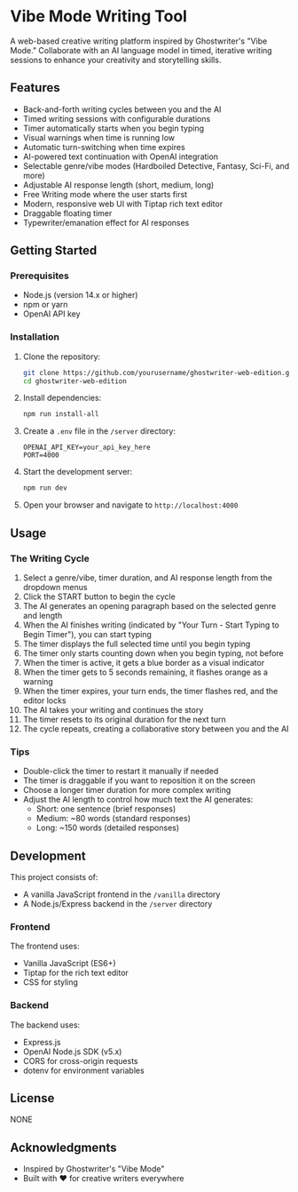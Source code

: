# Vibe Mode Writing Tool

A web-based creative writing platform inspired by Ghostwriter's "Vibe Mode." Collaborate with an AI language model in timed, iterative writing sessions to enhance your creativity and storytelling skills.

## Features

- Back-and-forth writing cycles between you and the AI
- Timed writing sessions with configurable durations
- Timer automatically starts when you begin typing
- Visual warnings when time is running low
- Automatic turn-switching when time expires
- AI-powered text continuation with OpenAI integration
- Selectable genre/vibe modes (Hardboiled Detective, Fantasy, Sci-Fi, and more)
- Adjustable AI response length (short, medium, long)
- Free Writing mode where the user starts first
- Modern, responsive web UI with Tiptap rich text editor
- Draggable floating timer
- Typewriter/emanation effect for AI responses

## Getting Started

### Prerequisites

- Node.js (version 14.x or higher)
- npm or yarn
- OpenAI API key

### Installation

1. Clone the repository:
   ```bash
   git clone https://github.com/yourusername/ghostwriter-web-edition.git
   cd ghostwriter-web-edition
   ```

2. Install dependencies:
   ```bash
   npm run install-all
   ```

3. Create a `.env` file in the `/server` directory:
   ```
   OPENAI_API_KEY=your_api_key_here
   PORT=4000
   ```

4. Start the development server:
   ```bash
   npm run dev
   ```

5. Open your browser and navigate to `http://localhost:4000`

## Usage

### The Writing Cycle

1. Select a genre/vibe, timer duration, and AI response length from the dropdown menus
2. Click the START button to begin the cycle
3. The AI generates an opening paragraph based on the selected genre and length
4. When the AI finishes writing (indicated by "Your Turn - Start Typing to Begin Timer"), you can start typing
5. The timer displays the full selected time until you begin typing
6. The timer only starts counting down when you begin typing, not before
7. When the timer is active, it gets a blue border as a visual indicator
8. When the timer gets to 5 seconds remaining, it flashes orange as a warning
9. When the timer expires, your turn ends, the timer flashes red, and the editor locks
10. The AI takes your writing and continues the story
11. The timer resets to its original duration for the next turn
12. The cycle repeats, creating a collaborative story between you and the AI

### Tips

- Double-click the timer to restart it manually if needed
- The timer is draggable if you want to reposition it on the screen
- Choose a longer timer duration for more complex writing
- Adjust the AI length to control how much text the AI generates:
  - Short: one sentence (brief responses)
  - Medium: ~80 words (standard responses)
  - Long: ~150 words (detailed responses)

## Development

This project consists of:

- A vanilla JavaScript frontend in the `/vanilla` directory
- A Node.js/Express backend in the `/server` directory

### Frontend

The frontend uses:
- Vanilla JavaScript (ES6+)
- Tiptap for the rich text editor
- CSS for styling

### Backend

The backend uses:
- Express.js
- OpenAI Node.js SDK (v5.x)
- CORS for cross-origin requests
- dotenv for environment variables

## License

NONE

## Acknowledgments

- Inspired by Ghostwriter's "Vibe Mode"
- Built with ❤️ for creative writers everywhere
